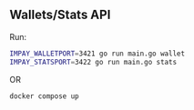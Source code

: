 ## Wallets/Stats API

Run:

```bash
IMPAY_WALLETPORT=3421 go run main.go wallet
IMPAY_STATSPORT=3422 go run main.go stats
```

OR

```bash
docker compose up
```
